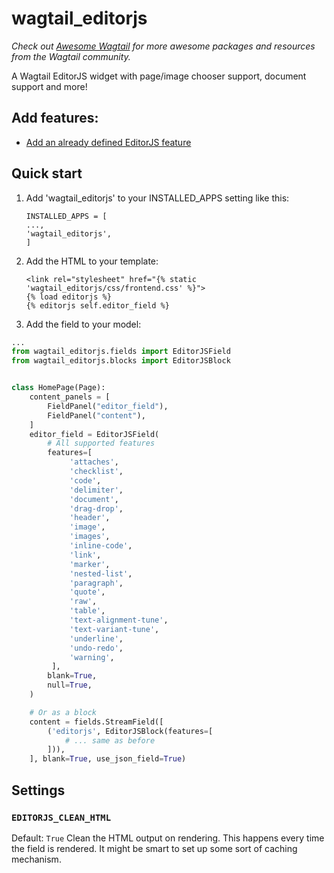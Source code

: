 wagtail_editorjs
================

*Check out [Awesome Wagtail](https://github.com/springload/awesome-wagtail) for more awesome packages and resources from the Wagtail community.*

A Wagtail EditorJS widget with page/image chooser support, document support and more!

## Add features:

* [Add an already defined EditorJS feature](https://github.com/Nigel2392/wagtail_editorjs/blob/main/docs/editorjs_feature.md "Simple Image Feature")

Quick start
-----------

1. Add 'wagtail_editorjs' to your INSTALLED_APPS setting like this:

   ```
   INSTALLED_APPS = [
   ...,
   'wagtail_editorjs',
   ]
   ```
2. Add the HTML to your template:

   ```django-html
   <link rel="stylesheet" href="{% static 'wagtail_editorjs/css/frontend.css' %}">
   {% load editorjs %}
   {% editorjs self.editor_field %}
   ```
3. Add the field to your model:

```python
...
from wagtail_editorjs.fields import EditorJSField
from wagtail_editorjs.blocks import EditorJSBlock


class HomePage(Page):
    content_panels = [
        FieldPanel("editor_field"),
        FieldPanel("content"),
    ]
    editor_field = EditorJSField(
        # All supported features
        features=[
             'attaches',
             'checklist',
             'code',
             'delimiter',
             'document',
             'drag-drop',
             'header',
             'image',
             'images',
             'inline-code',
             'link',
             'marker',
             'nested-list',
             'paragraph',
             'quote',
             'raw',
             'table',
             'text-alignment-tune',
             'text-variant-tune',
             'underline',
             'undo-redo',
             'warning',
         ],
        blank=True,
        null=True,
    )

    # Or as a block
    content = fields.StreamField([
        ('editorjs', EditorJSBlock(features=[
            # ... same as before
        ])),
    ], blank=True, use_json_field=True)


```

## Settings

### `EDITORJS_CLEAN_HTML`

Default: `True`
Clean the HTML output on rendering.
This happens every time the field is rendered.
It might be smart to set up some sort of caching mechanism.
